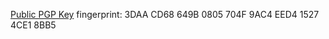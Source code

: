 [Public PGP Key](publickey.8a1f24@proton.me.asc) fingerprint: 3DAA CD68 649B 0805 704F 9AC4 EED4 1527 4CE1 8BB5
